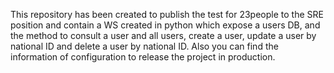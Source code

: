 This repository has been created to publish the test for 23people to the SRE position and contain a WS created in python which expose a users DB, and the method to consult a user and all users, create a user, update a user by national ID and delete a user by national ID. Also you can find the information of configuration to release the project in production.
